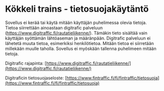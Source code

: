 # Kökkeli trains - tietosuojakäytäntö

Sovellus ei kerää tai käytä mitään käyttäjän puhelimessa olevia tietoja. Tietoa siirrettään ainoastaan digitrafic palveluun (https://www.digitraffic.fi/rautatieliikenne/).
Tämäkin tieto sisältää vain käyttäjän syöttämän lähtöaseman ja määränpään. Digitrafic palveluun ei lähetetä muuta tietoa, esimerkiksi henkilötietoa. Mitään tietoa ei siirretään millekään muulle taholla. Sovellus ei myöskään tallenna puhelimeen mitään tietoja.

Digitrafic rajapinta: [https://www.digitraffic.fi/rautatieliikenne/](https://www.digitraffic.fi/rautatieliikenne/)

Digitraficin tietosuojaseloste: [https://www.fintraffic.fi/fi/fintraffic/tietosuoja](https://www.fintraffic.fi/fi/fintraffic/tietosuoja)

